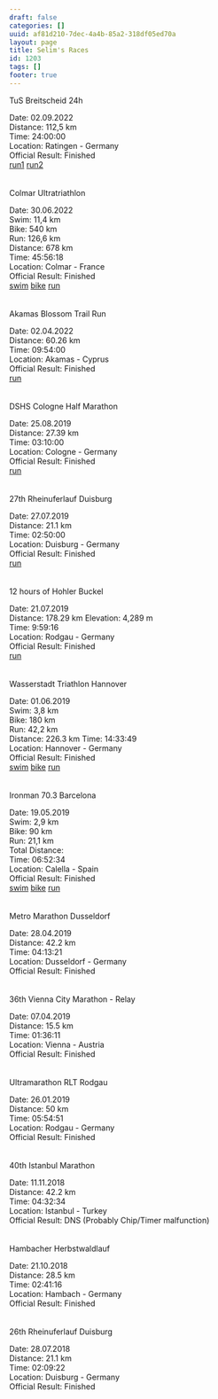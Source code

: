 ```yaml
---
draft: false
categories: []
uuid: af81d210-7dec-4a4b-85a2-318df05ed70a
layout: page
title: Selim's Races
id: 1203
tags: []
footer: true
---
```

TuS Breitscheid 24h

Date: 02.09.2022  
Distance: 112,5 km  
Time: 24:00:00  
Location: Ratingen - Germany  
Official Result: Finished
<br/>
[run1](https://www.strava.com/activities/7744586477)
[run2](https://www.strava.com/activities/7748261719)
<br/>
<br/>
<br/>
Colmar Ultratriathlon

Date: 30.06.2022
<br/>
Swim: 11,4 km
<br/>
Bike: 540 km
<br/>
Run: 126,6 km
<br/>
Distance: 678 km  
Time: 45:56:18  
Location: Colmar - France  
Official Result: Finished
<br/>
[swim](https://www.strava.com/activities/7393754597)
[bike](https://www.strava.com/activities/7411533838)
[run](https://www.strava.com/activities/7404833344)
<br/>
<br/>
<br/>
Akamas Blossom Trail Run

Date: 02.04.2022  
Distance: 60.26 km  
Time: 09:54:00  
Location: Akamas - Cyprus  
Official Result: Finished
<br/>
[run](https://www.strava.com/activities/6920233016)
<br/>
<br/>
<br/>
DSHS Cologne Half Marathon

Date: 25.08.2019  
Distance: 27.39 km  
Time: 03:10:00  
Location: Cologne - Germany  
Official Result: Finished
<br/>
[run](https://www.strava.com/activities/2653876143)
<br/>
<br/>
<br/>
27th Rheinuferlauf Duisburg

Date: 27.07.2019  
Distance: 21.1 km  
Time: 02:50:00  
Location: Duisburg - Germany  
Official Result: Finished
<br/>
[run](https://www.strava.com/activities/2627522666)
<br/>
<br/>
<br/>
12 hours of Hohler Buckel

Date: 21.07.2019  
Distance: 178.29 km
Elevation: 4,289 m  
Time: 9:59:16  
Location: Rodgau - Germany  
Official Result: Finished
<br/>
[run](https://www.strava.com/activities/2551991386])
<br/>
<br/>
<br/>
Wasserstadt Triathlon Hannover

Date: 01.06.2019
<br/>
Swim: 3,8 km
<br/>
Bike: 180 km
<br/>
Run: 42,2 km
<br/>
Distance: 226.3 km
Time: 14:33:49  
Location: Hannover - Germany  
Official Result: Finished
<br/>
[swim](https://www.strava.com/activities/2418905058)
[bike](https://www.strava.com/activities/2418904524)
[run](https://www.strava.com/activities/2418903692)
<br/>
<br/>
<br/>
Ironman 70.3 Barcelona

Date: 19.05.2019 
<br/>
Swim: 2,9 km
<br/>
Bike: 90 km
<br/>
Run: 21,1 km
<br/>
Total Distance:   
Time: 06:52:34  
Location: Calella - Spain  
Official Result: Finished
<br/>
[swim](https://www.strava.com/activities/2381209648)
[bike](https://www.strava.com/activities/2381180189)
[run](https://www.strava.com/activities/2381179912)
<br/>
<br/>
<br/>
Metro Marathon Dusseldorf

Date: 28.04.2019  
Distance: 42.2 km  
Time: 04:13:21  
Location: Dusseldorf - Germany  
Official Result: Finished
<br/>
<br/>
<br/>
36th Vienna City Marathon - Relay 

Date: 07.04.2019  
Distance: 15.5 km  
Time: 01:36:11  
Location: Vienna - Austria  
Official Result: Finished
<br/>
<br/>
<br/>
Ultramarathon RLT Rodgau

Date: 26.01.2019  
Distance: 50 km  
Time: 05:54:51  
Location: Rodgau - Germany  
Official Result: Finished
<br/>
<br/>
<br/>
40th Istanbul Marathon

Date: 11.11.2018  
Distance: 42.2 km  
Time: 04:32:34  
Location: Istanbul - Turkey  
Official Result: DNS (Probably Chip/Timer malfunction)
<br/>
<br/>
<br/>
Hambacher Herbstwaldlauf

Date: 21.10.2018  
Distance: 28.5 km  
Time: 02:41:16  
Location: Hambach - Germany  
Official Result: Finished
<br/>
<br/>
<br/>
26th Rheinuferlauf Duisburg

Date: 28.07.2018  
Distance: 21.1 km  
Time: 02:09:22  
Location: Duisburg - Germany  
Official Result: Finished

